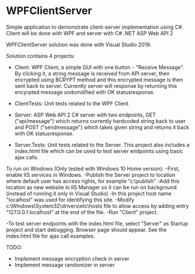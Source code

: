 # WPFClientServer

Simple application to demonstrate client-server implementation using C#.
Client will be done with WPF and server with C# .NET ASP Web API 2

WPFClientServer solution was done with Visual Studio 2019.

Solution contains 4 projects:
- Client: WPF Client, a simple GUI with one button - "Receive Message". By clicking it, a string message is received from API server, then encrypted using BCRYPT method and this encrypted message is then sent back to server. Currently server will response by returning this encyrpted message undomdified with OK statusresponse. 
- ClientTests: Unit tests related to the WPF Client

- Server: ASP Web API 2 C# server with two endpoints, GET ("api/message") which returns currently hardcoded string back to user and POST ("sendmessage") which takes given string and returns it back with OK statusresponse.
- Server.Tests: Unit tests related to the Server. This project also includes a index.html file which can be used to test server endpoints using basic ajax calls. 

To run on Windows (Only tested with Windows 10 Home version):
-First, enable IIS services in Windows.
-Publish the Server project to location where default user has access rights, for example "c:\publish"
-Add this location as new website in IIS Manager so it can be run on background (instead of running it only in Visual Studio)
-In this project host name "localhost" was used for identifying this site.
-Modify c:\Windows\System32\drivers\etc\hosts file to allow access by adding entry "127.0.0.1 localhost" at the end of the file.
-Run "Client" project.

-To test server endpoints with the index.html file, select "Server" as Startup project and start debugging. Browser page should appear. See the index.html file for ajax call examples.

TODO:
- Implement message encryption check in server
- Implement message randomizer in server
